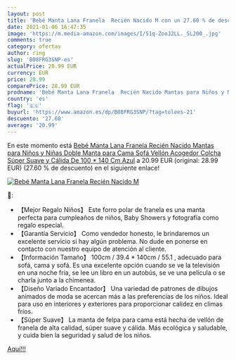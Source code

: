 ```yaml
---
layout: post
title: 'Bebé Manta Lana Franela  Recién Nacido M con un 27.60 % de descuento'
date: 2021-01-06 16:47:35
image: 'https://m.media-amazon.com/images/I/51q-ZooJ2LL._SL200_.jpg'
comments: true
category: ofertas
author: ring
slug: 'B08FRG3SNP-es'
actualPrice: 20.99 EUR
currency: EUR
price: 20.99
comparePrice: 28.99 EUR
prodname: 'Bebé Manta Lana Franela  Recién Nacido Mantas para Niños y Niñas  Doble Manta para Cama  Sofá  Vellón Acogedor  Colcha Súper Suave y Cálida De 100 * 140 Cm Azul'
country: 'es'
flag: '🇪🇸'
buyurl: 'https://www.amazon.es/dp/B08FRG3SNP/?tag=tolees-21'
descuento: '27.60'
average: '20.99'
---
```


En este momento está [Bebé Manta Lana Franela  Recién Nacido Mantas para Niños y Niñas  Doble Manta para Cama  Sofá  Vellón Acogedor  Colcha Súper Suave y Cálida De 100 * 140 Cm Azul](https://www.amazon.es/dp/B08FRG3SNP/?tag=tolees-21) a 20.99 EUR (original: 28.99 EUR) (27.60 %  de descuento) en el siguiente enlace!

[![Bebé Manta Lana Franela  Recién Nacido M](https://m.media-amazon.com/images/I/51q-ZooJ2LL._SL200_.jpg)](https://www.amazon.es/dp/B08FRG3SNP/?tag=tolees-21)

🔎:

- 【Mejor Regalo Niños】 Este forro polar de franela es una manta perfecta para cumpleaños de niños, Baby Showers y fotografía como regalo especial.
- 【Garantía Servicio】 Como vendedor honesto, le brindaremos un excelente servicio si hay algún problema. No dude en ponerse en contacto con nuestro equipo de atención al cliente.
- 【Información Tamaño】 100cm / 39.4  * 140cm / 55.1 , adecuado para sofá, cama y sofá. Es una excelente opción cuando se ve la televisión en una noche fría, se lee un libro en un autobús, se ve una película o se charla junto a la chimenea.
- 【Diseño Variado Encantador】 Una variedad de patrones de dibujos animados de moda se acercan más a las preferencias de los niños. Ideal para uso en interiores y exteriores para proporcionar calidez en climas fríos.
- 【Súper Suave】 La manta de felpa para cama está hecha de vellón de franela de alta calidad, súper suave y cálida. Más ecológica y saludable, y cuida bien la seguridad y salud de los niños.

[Aquí!!!](https://www.amazon.es/dp/B08FRG3SNP/?tag=tolees-21)
